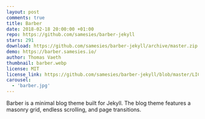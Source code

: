 ```yaml
---
layout: post
comments: true
title: Barber
date: 2018-02-18 20:00:00 +01:00
repo: https://github.com/samesies/barber-jekyll
stars: 291
download: https://github.com/samesies/barber-jekyll/archive/master.zip
demo: https://barber.samesies.io/
author: Thomas Vaeth
thumbnail: barber.webp
license: MIT
license_link: https://github.com/samesies/barber-jekyll/blob/master/LICENSE
carousel:
  - 'barber.jpg'
---
```


Barber is a minimal blog theme built for Jekyll. The blog theme features a masonry grid, endless scrolling, and page transitions.
